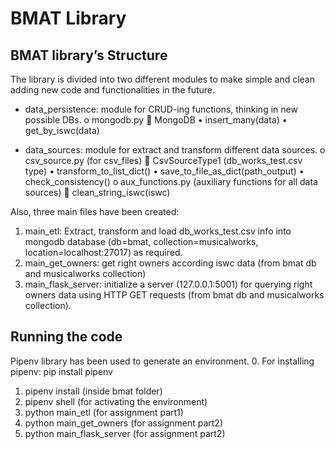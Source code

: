 # BMAT Library

## BMAT library’s Structure

The library is divided into two different modules to make simple and clean adding new code and functionalities in the 
future. 

-	data_persistence: module for CRUD-ing functions, thinking in new possible DBs.
    o	mongodb.py
        	MongoDB
        •	insert_many(data)
        •	get_by_iswc(data)

-	data_sources: module for extract and transform different data sources.
    o	csv_source.py (for csv_files)
     	CsvSourceType1 (db_works_test.csv type)
        •	transform_to_list_dict()
        •	save_to_file_as_dict(path_output)
        •	check_consistency()
    o	aux_functions.py (auxiliary functions for all data sources)
        	clean_string_iswc(iswc)

Also, three main files have been created:
1.	main_etl: Extract, transform and load db_works_test.csv info into mongodb database 
      (db=bmat, collection=musicalworks, location=localhost:27017) as required.
2.	main_get_owners: get right owners according iswc data (from bmat db and musicalworks collection)
3.	main_flask_server: initialize a server (127.0.0.1:5001) for querying right owners data using HTTP GET requests 
      (from bmat db and musicalworks collection).


## Running the code

Pipenv library has been used to generate an environment.
0.	For installing pipenv: pip install pipenv
1.	pipenv install (inside bmat folder)
2.	pipenv shell (for activating the environment)
3.	python main_etl (for assignment part1)
4.	python main_get_owners (for assignment part2)
5.	python main_flask_server (for assignment part2)
